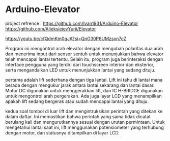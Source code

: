 # Arduino-Elevator

project refrence : 
https://github.com/Ivan1931/Arduino-Elevator
https://github.com/AlieksieievYurii/Elevator

https://youtu.be/cfQdmKm0qJA?si=QnG30P6UMzsxn7cZ

Program ini mengontrol arah elevator dengan mengubah polaritas dua arah dan menerima input dari sensor sentuh untuk menunjukkan bahwa elevator telah mencapai lantai tertentu. Selain itu, program juga berinteraksi dengan interface pengguna yang terdiri dari touchscreen interior dan eksterior, serta mengandalkan LED untuk menunjukkan lantai yang sedang dituju.

pertama adalah lift sederhana dengan tiga lantai. Lift ini tahu di lantai mana berada dengan mengukur jarak antara lantai sekarang dan lantai dasar. Motor DC digunakan untuk menggerakkan lift, dan IC H-BRIDGE digunakan untuk mengontrol arah pergerakan. Ada juga layar LCD yang menampilkan apakah lift sedang bergerak atau sudah mencapai lantai yang dituju.

kedua soal tombol di luar lift dan mengintruksikan perintah yang ditekan ke dalam daftar. Ini memastikan bahwa perintah yang sama tidak dicatat berulang kali dan mengurutkannya sesuai dengan urutan permintaan. Untuk mengetahui lantai saat ini, lift menggunakan potensiometer yang terhubung dengan motor, dan statusnya ditampilkan di layar LCD.


